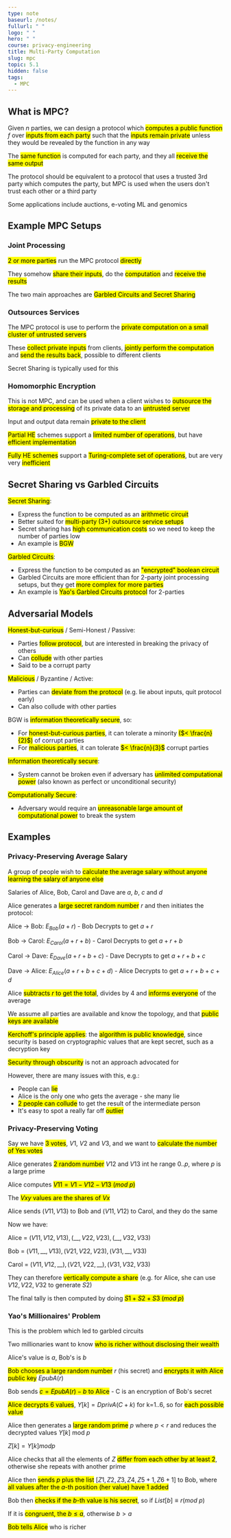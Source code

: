 ```yaml
---
type: note
baseurl: /notes/
fullurl: " "
logo: " "
hero: " "
course: privacy-engineering
title: Multi-Party Computation
slug: mpc
topic: 5.1
hidden: false
tags:
  - MPC
---
```


## What is MPC?

Given $n$ parties, we can design a protocol which <mark>computes a public function</mark> $f$ over <mark>inputs from each party</mark> such that the <mark>inputs remain private</mark> unless they would be revealed by the function in any way

The <mark>same function</mark> is computed for each party, and they all <mark>receive the same output</mark>

The protocol should be equivalent to a protocol that uses a trusted 3rd party which computes the party, but MPC is used when the users don't trust each other or a third party

Some applications include auctions, e-voting ML and genomics

## Example MPC Setups

### Joint Processing

<mark>2 or more parties</mark> run the MPC protocol <mark>directly</mark>

They somehow <mark>share their inputs</mark>, do the <mark>computation</mark> and <mark>receive the results</mark>

The two main approaches are <mark>Garbled Circuits and Secret Sharing</mark>

### Outsources Services

The MPC protocol is use to perform the <mark>private computation on a small cluster of untrusted servers</mark>

These <mark>collect private inputs</mark> from clients, <mark>jointly perform the computation</mark> and <mark>send the results back</mark>, possible to different clients

Secret Sharing is typically used for this

### Homomorphic Encryption

This is not MPC, and can be used when a client wishes to <mark>outsource the storage and processing</mark> of its private data to an <mark>untrusted server</mark>

Input and output data remain <mark>private to the client</mark>

<mark>Partial HE</mark> schemes support a <mark>limited number of operations</mark>, but have <mark>efficient implementation</mark>

<mark>Fully HE schemes</mark> support a <mark>Turing-complete set of operations</mark>, but are very very <mark>inefficient</mark>

## Secret Sharing vs Garbled Circuits

<mark>Secret Sharing</mark>:

- Express the function to be computed as an <mark>arithmetic circuit</mark>
- Better suited for <mark>multi-party (3+) outsource service setups</mark>
- Secret sharing has <mark>high communication costs</mark> so we need to keep the number of parties low
- An example is <mark>BGW</mark>

<mark>Garbled Circuits</mark>:

- Express the function to be computed as an <mark>"encrypted" boolean circuit</mark>
- Garbled Circuits are more efficient than for 2-party joint processing setups, but they get <mark>more complex for more parties</mark>
- An example is <mark>Yao's Garbled Circuits protocol</mark> for 2-parties

## Adversarial Models

<mark>Honest-but-curious</mark> / Semi-Honest / Passive:

- Parties <mark>follow protocol</mark>, but are interested in breaking the privacy of others
- Can <mark>collude</mark> with other parties
- Said to be a corrupt party

<mark>Malicious</mark> / Byzantine / Active:

- Parties can <mark>deviate from the protocol</mark> (e.g. lie about inputs, quit protocol early)
- Can also collude with other parties

BGW is <mark>information theoretically secure</mark>, so:

- For <mark>honest-but-curious parties</mark>, it can tolerate a minority <mark>($< \frac{n}{2}$)</mark> of corrupt parties
- For <mark>malicious parties</mark>, it can tolerate <mark>$< \frac{n}{3}$</mark> corrupt parties

<mark>Information theoretically secure</mark>:

- System cannot be broken even if adversary has <mark>unlimited computational power</mark> (also known as perfect or unconditional security)

<mark>Computationally Secure</mark>:

- Adversary would require an <mark>unreasonable large amount of computational power</mark> to break the system

## Examples

### Privacy-Preserving Average Salary

A group of people wish to <mark>calculate the average salary without anyone learning the salary of anyone else</mark>

Salaries of Alice, Bob, Carol and Dave are $a$, $b$, $c$ and $d$

Alice generates a <mark>large secret random number</mark> $r$ and then initiates the protocol:

Alice $\rightarrow$ Bob: $E_{Bob}(a+r)$ - Bob Decrypts to get $a + r$

Bob $\rightarrow$ Carol: $E_{Carol}(a+r+b)$ - Carol Decrypts to get $a + r + b$

Carol $\rightarrow$ Dave: $E_{Dave}(a+r+b+c)$ - Dave Decrypts to get $a + r + b + c$

Dave $\rightarrow$ Alice: $E_{Alice}(a+r+b+c+d)$ - Alice Decrypts to get $a + r + b + c + d$

Alice <mark>subtracts $r$ to get the total</mark>, divides by 4 and <mark>informs everyone</mark> of the average

We assume all parties are available and know the topology, and that <mark>public keys are available</mark>

<mark>Kerchoff's principle applies</mark>: the <mark>algorithm is public knowledge</mark>, since security is based on cryptographic values that are kept secret, such as a decryption key

<mark>Security through obscurity</mark> is not an approach advocated for

However, there are many issues with this, e.g.:

- People can <mark>lie</mark>
- Alice is the only one who gets the average - she many lie
- <mark>2 people can collude</mark> to get the result of the intermediate person
- It's easy to spot a really far off <mark>outlier</mark>

### Privacy-Preserving Voting

Say we have <mark>3 votes</mark>, $V1$, $V2$ and $V3$, and we want to <mark>calculate the number of Yes votes</mark>

Alice generates <mark>2 random number</mark> $V12$ and $V13$ int he range $0..p$, where $p$ is a large prime

Alice computes <mark>$V11 = V1 - V12 - V13\ (mod\ p)$</mark>

The <mark>$Vxy$ values are the shares of $Vx$</mark>

Alice sends $(V11, V13)$ to Bob and $(V11, V12)$ to Carol, and they do the same

Now we have:

Alice = $(V11, V12, V13), (\_\_, V22, V23), (\_\_, V32, V33)$

Bob = $(V11, \_\_, V13), (V21, V22, V23), (V31, \_\_, V33)$

Carol = $(V11, V12, \_\_), (V21, V22, \_\_), (V31, V32, V33)$

They can therefore <mark>vertically compute a share</mark> (e.g. for Alice, she can use $V12, V22, V32$ to generate $S2$)

The final tally is then computed by doing <mark>$S1 + S2 + S3\ (mod\ p)$</mark>

### Yao's Millionaires' Problem

This is the problem which led to garbled circuits

Two millionaries want to know <mark>who is richer without disclosing their wealth</mark>

Alice's value is $a$, Bob's is $b$

<mark>Bob chooses a large random number</mark> $r$ (his secret) and <mark>encrypts it with Alice public key</mark> $EpubA(r)$

Bob sends <mark>$c=EpubA(r) - b$ to Alice</mark> - C is an encryption of Bob's secret

<mark>Alice decrypts 6 values</mark>, $Y[k] = DprivA(C + k)$ for k=1..6, so for <mark>each possible value</mark>

Alice then generates a <mark>large random prime</mark> $p$ where $p < r$ and reduces the decrypted values $Y[k]$ mod $p$

$Z[k] = Y[k] mod p$

Alice checks that all the elements of $Z$ <mark>differ from each other by at least 2</mark>, otherwise she repeats with another prime

Alice then <mark>sends $p$ plus the list</mark> $[Z1, Z2, Z3, Z4, Z5+1, Z6+1]$ to Bob, where <mark>all values after the $a$-th position (her value) have 1 added</mark>

Bob then <mark>checks if the $b$-th value is his secret</mark>, so if $List[b] \equiv r (mod\ p)$

If it is <mark>congruent, the $b \leq a$</mark>, otherwise $b > a$

<mark>Bob tells Alice</mark> who is richer
